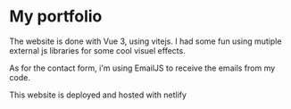 # My portfolio

The website is done with Vue 3, using vitejs. I had some fun using mutiple external js libraries for some cool visuel effects.

As for the contact form, i'm using EmailJS to receive the emails from my code.

This website is deployed and hosted with netlify
